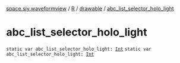 [space.siy.waveformview](../../index.md) / [R](../index.md) / [drawable](index.md) / [abc_list_selector_holo_light](./abc_list_selector_holo_light.md)

# abc_list_selector_holo_light

`static var abc_list_selector_holo_light: `[`Int`](https://kotlinlang.org/api/latest/jvm/stdlib/kotlin/-int/index.html)
`static var abc_list_selector_holo_light: `[`Int`](https://kotlinlang.org/api/latest/jvm/stdlib/kotlin/-int/index.html)